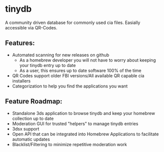 # tinydb
A community driven database for commonly used cia files. Easially accessible via QR-Codes. 

## Features:
- Automated scanning for new releases on github
   - As a homebrew developer you will not have to worry about keeping your tinydb entry up to date
   - As a user, this ensures up to date software 100% of the time
- QR Codes support older FBI versions/All available QR capable cia installers
- Categorization to help you find the applications you want

## Feature Roadmap:
- Standalone 3ds application to browse tinydb and keep your homebrew collection up to date
- Moderation GUI for trusted "helpers" to manage tinydb entries
- 3dsx support
- Open API that can be integrated into Homebrew Applications to facilitate automatic updates
- Blacklist/Filtering to minimize repetitive moderation work
